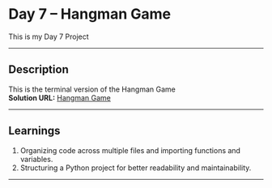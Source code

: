 # Day 7 – Hangman Game

This is my Day 7 Project

---

## Description

This is the terminal version of the Hangman Game  
**Solution URL:** [Hangman Game](main.py)

---

## Learnings

1. Organizing code across multiple files and importing functions and variables.
2. Structuring a Python project for better readability and maintainability.

---
